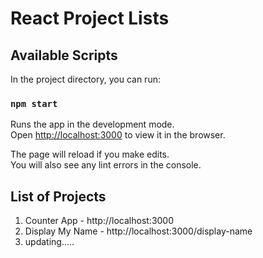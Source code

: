 
# React Project Lists


## Available Scripts

In the project directory, you can run:

### `npm start`

Runs the app in the development mode.\
Open [http://localhost:3000](http://localhost:3000) to view it in the browser.

The page will reload if you make edits.\
You will also see any lint errors in the console.

## List of Projects

1) Counter App - http://localhost:3000
2) Display My Name - http://localhost:3000/display-name
3) updating.....
